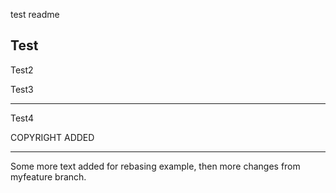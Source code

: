 test readme


Test
-----------

Test2

Test3

----------------

Test4

COPYRIGHT ADDED

----------


Some more text added for rebasing example, then more changes from myfeature branch.